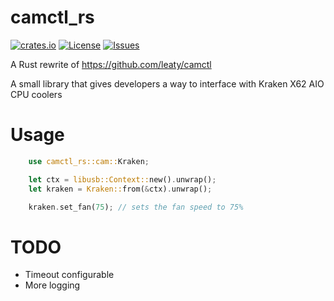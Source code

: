 # camctl_rs
[![crates.io](https://img.shields.io/crates/v/camctl_rs.svg)](https://crates.io/crates/camctl_rs)
[![License](https://img.shields.io/github/license/Dhs92/camctl_rs.svg)](LICENSE)
[![Issues](https://img.shields.io/github/issues/Dhs92/camctl_rs.svg)](https://github.com/Dhs92/camctl_rs/issues)

A Rust rewrite of https://github.com/leaty/camctl

A small library that gives developers a way to interface with Kraken X62 AIO CPU coolers

# Usage
```rust
    use camctl_rs::cam::Kraken;

    let ctx = libusb::Context::new().unwrap();
    let kraken = Kraken::from(&ctx).unwrap();

    kraken.set_fan(75); // sets the fan speed to 75%
```

# TODO
- Timeout configurable
- More logging

